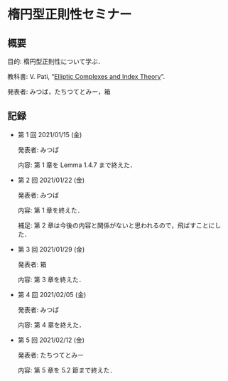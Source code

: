 # 楕円型正則性セミナー

## 概要

目的: 楕円型正則性について学ぶ．

教科書: V. Pati, “[Elliptic Complexes and Index Theory](https://www.isibang.ac.in/~adean/infsys/database/notes/elliptic.pdf)”.

発表者: みつば，たちつてとみー，箱

## 記録

* 第 1 回 2021/01/15 (金)

  発表者: みつば

  内容: 第 1 章を Lemma 1.4.7 まで終えた．

* 第 2 回 2021/01/22 (金)

  発表者: みつば

  内容: 第 1 章を終えた．

  補足: 第 2 章は今後の内容と関係がないと思われるので，飛ばすことにした．

* 第 3 回 2021/01/29 (金)

  発表者: 箱

  内容: 第 3 章を終えた．

* 第 4 回 2021/02/05 (金)

  発表者: みつば

  内容: 第 4 章を終えた．

* 第 5 回 2021/02/12 (金)

  発表者: たちつてとみー

  内容: 第 5 章を 5.2 節まで終えた．

